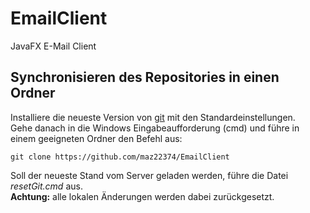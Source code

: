 # EmailClient
JavaFX E-Mail Client

## Synchronisieren des Repositories in einen Ordner

Installiere die neueste Version von [git](https://git-scm.com/downloads) mit den Standardeinstellungen.<br/>
Gehe danach in die Windows Eingabeaufforderung (cmd) und führe in einem geeigneten Ordner den Befehl aus:
```
git clone https://github.com/maz22374/EmailClient
```
Soll der neueste Stand vom Server geladen werden, führe die Datei *resetGit.cmd* aus.<br/>
**Achtung:** alle lokalen Änderungen werden dabei zurückgesetzt.
